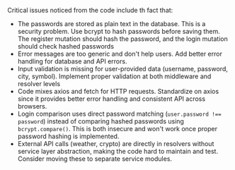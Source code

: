 Critical issues noticed from the code include th fact that:

- The passwords are stored as plain text in the database. This is a security problem. Use bcrypt to hash passwords before saving them. The register mutation should hash the password, and the login mutation should check hashed passwords
- Error messages are too generic and don't help users. Add better error handling for database and API errors.
- Input validation is missing for user-provided data (username, password, city, symbol). Implement proper validation at both middleware and resolver levels
- Code mixes axios and fetch for HTTP requests. Standardize on axios since it provides better error handling and consistent API across browsers.
- Login comparison uses direct password matching (`user.password !== password`) instead of comparing hashed passwords using `bcrypt.compare()`. This is both insecure and won't work once proper password hashing is implemented.
- External API calls (weather, crypto) are directly in resolvers without service layer abstraction, making the code hard to maintain and test. Consider moving these to separate service modules.

